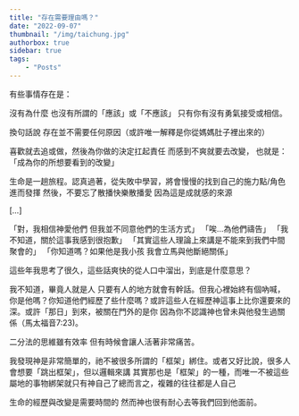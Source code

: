 ```yaml
---
title: "存在需要理由嗎？"
date: "2022-09-07"
thumbnail: "/img/taichung.jpg"
authorbox: true
sidebar: true
tags:
    - "Posts"
---
```


有些事情存在是：

沒有為什麼
也沒有所謂的「應該」或「不應該」
只有你有沒有勇氣接受或相信。

換句話說 存在並不需要任何原因（或許唯一解釋是你從媽媽肚子裡出來的）

喜歡就去追或做，然後為你做的決定扛起責任
而感到不爽就要去改變，
也就是：「成為你的所想要看到的改變」

生命是一趟旅程。認真過著，從失敗中學習，將會慢慢的找到自己的施力點/角色 進而發揮 然後，不要忘了散播快樂散播愛 因為這是成就感的來源

[…]

「對，我相信神愛他們 但我並不同意他們的生活方式」
「唉…為他們禱告」
「我不知道，關於這事我感到很抱歉」
「其實這些人理論上來講是不能來到我們中間聚會的」
「你知道嗎？如果他是我小孩 我會立馬與他斷絕關係」

這些年我思考了很久，這些話爽快的從人口中溜出，到底是什麼意思？

我不知道，畢竟人就是人 只要有人的地方就會有幹話。但我心裡始終有個吶喊，你是他嗎？你知道他們經歷了些什麼嗎？或許這些人在經歷神這事上比你還要來的深。或許「那日」到來，被關在門外的是你 因為你不認識神也曾未與他發生過關係（馬太福音7:23)。

二分法的思維雖有效率 但有時候會讓人活著非常痛苦。

我發現神是非常簡單的，祂不被很多所謂的「框架」綁住。或者又好比說，很多人會想要「跳出框架」，但以邏輯來講 其實那也是「框架」的一種，而唯一不被這些屬地的事物綁架就只有神自己了總而言之，複雜的往往都是人自己

生命的經歷與改變是需要時間的 然而神也很有耐心去等我們回到他面前。 